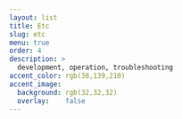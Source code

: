 ```yaml
---
layout: list
title: Etc 
slug: etc
menu: true
order: 4
description: >
  development, operation, troubleshooting
accent_color: rgb(38,139,210)
accent_image:
  background: rgb(32,32,32)
  overlay:    false
---
```

